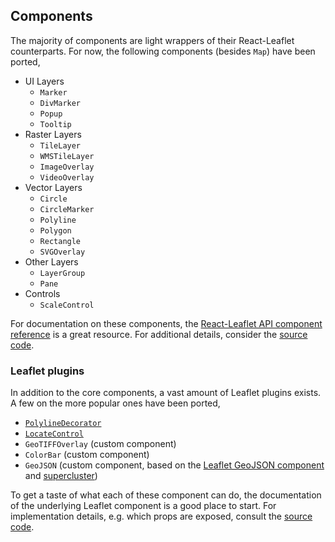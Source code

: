 ## Components

The majority of components are light wrappers of their React-Leaflet counterparts. For now, the following components (besides `Map`) have been ported,

* UI Layers
    * `Marker`
    * `DivMarker`
    * `Popup`
    * `Tooltip`
* Raster Layers
    * `TileLayer`
    * `WMSTileLayer`
    * `ImageOverlay`
    * `VideoOverlay`
* Vector Layers
    * `Circle`
    * `CircleMarker`
    * `Polyline`
    * `Polygon`
    * `Rectangle`
    * `SVGOverlay`
* Other Layers
    * `LayerGroup`
    * `Pane`
* Controls
    * `ScaleControl`

For documentation on these components, the [React-Leaflet API component reference](https://react-leaflet.js.org/docs/en/components) is a great resource. For additional details, consider the [source code](https://github.com/thedirtyfew/dash-leaflet).

### Leaflet plugins

In addition to the core components, a vast amount of Leaflet plugins exists. A few on the more popular ones have been ported,

* [`PolylineDecorator`](https://github.com/bbecquet/Leaflet.PolylineDecorator)
* [`LocateControl`](https://github.com/domoritz/leaflet-locatecontrol)
* `GeoTIFFOverlay` (custom component)
* `ColorBar` (custom component)
* `GeoJSON` (custom component, based on the [Leaflet GeoJSON component](https://leafletjs.com/reference-1.6.0.html#geojson) and [supercluster](https://github.com/mapbox/supercluster))

To get a taste of what each of these component can do, the documentation of the underlying Leaflet component is a good place to start. For implementation details, e.g. which props are exposed, consult the [source code](https://github.com/thedirtyfew/dash-leaflet).
